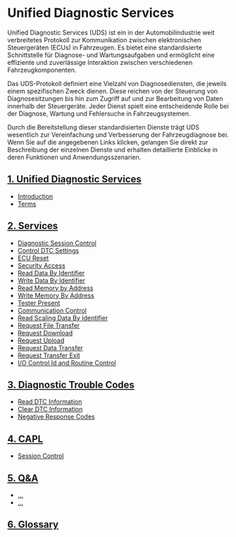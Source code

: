 # Unified Diagnostic Services

Unified Diagnostic Services (UDS) ist ein in der Automobilindustrie weit verbreitetes Protokoll zur Kommunikation zwischen elektronischen Steuergeräten (ECUs) in Fahrzeugen. Es bietet eine standardisierte Schnittstelle für Diagnose- und Wartungsaufgaben und ermöglicht eine effiziente und zuverlässige Interaktion zwischen verschiedenen Fahrzeugkomponenten. 

Das UDS-Protokoll definiert eine Vielzahl von Diagnosediensten, die jeweils einem spezifischen Zweck dienen. Diese reichen von der Steuerung von Diagnosesitzungen bis hin zum Zugriff auf und zur Bearbeitung von Daten innerhalb der Steuergeräte. Jeder Dienst spielt eine entscheidende Rolle bei der Diagnose, Wartung und Fehlersuche in Fahrzeugsystemen.

Durch die Bereitstellung dieser standardisierten Dienste trägt UDS wesentlich zur Vereinfachung und Verbesserung der Fahrzeugdiagnose bei. Wenn Sie auf die angegebenen Links klicken, gelangen Sie direkt zur Beschreibung der einzelnen Dienste und erhalten detaillierte Einblicke in deren Funktionen und Anwendungsszenarien.

## [1. Unified Diagnostic Services](./01_UDS/README.md)

- [Introduction](./01_UDS/01_Introduction.md)
- [Terms](./01_UDS/02_Terms.md)

## [2. Services]((./02_Services/README.md))

- [Diagnostic Session Control](./docs/src/02_Services/01_Diagnostic-Sessions-Control.md)
- [Control DTC Settings](./docs/src/02_Services/02_Control-DTC-Settings.md)
- [ECU Reset](./docs/src/02_Services/03_ECU-Reset.md)
- [Security Access](./docs/src/02_Services/04_Security-Access.md)
- [Read Data By Identifier](./docs/src/02_Services/05_Read-Data-by-Identifier.md)
- [Write Data By Identifier](./docs/src/02_Services/06_Write-Data-by-Identifier.md)
- [Read Memory by Address](./docs/src/02_Services/07_Read-Memory-by-Address.md)
- [Write Memory By Address](./docs/src/02_Services/08_Write-Memory-by-Address.md)
- [Tester Present](./docs/src/02_Services/10_Tester-Present.md)
- [Communication Control](./docs/src/02_Services/11_Communication-Control.md)
- [Read Scaling Data By Identifier](./docs/src/02_Services/12_Read-Scaling-Data-by-Identifier.md)
- [Request File Transfer](./docs/src/02_Services/13_Request-File-Transfer.md)
- [Request Download](./docs/src/02_Services/14_Request-Download.md)
- [Request Upload](./docs/src/02_Services/15_Request-Upload.md)
- [Request Data Transfer](./docs/src/02_Services/16_Request-Data-Transfer.md)
- [Request Transfer Exit](./docs/src/02_Services/17_Request-Transfer-Exit.md)
- [I/O Control Id and Routine Control](./docs/src/02_Services/18_IO-Control.md)

## [3. Diagnostic Trouble Codes](./03_DTC/README.md)

- [Read DTC Information](./docs/src/03_DTC/01_Read-DTC-Information.md)
- [Clear DTC Information](./docs/src/03_DTC/02_Clear-DTC-Information.md)
- [Negative Response Codes](./docs/src/03_DTC/02_Negative-Response-Codes.md)

## [4. CAPL](./04_CAPL/README.md)

- [Session Control](/capl/session_control.can)

## [5. Q&A](./05_QA/README.md)

- [...]()
- [...]()

## [6. Glossary](./06_Glossary/Glossary.md)